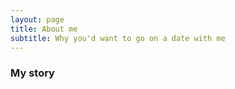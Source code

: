 ```yaml
---
layout: page
title: About me
subtitle: Why you'd want to go on a date with me
---
```


### My story

